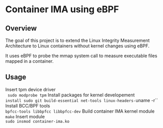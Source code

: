 # Container IMA using eBPF

## Overview
The goal of this project is to extend the Linux Integrity Measurement Architecture to Linux containers without kernel changes using eBPF.

It uses eBPF to probe the mmap system call to measure executable files mapped in a container.

## Usage 
Insert tpm device driver \
` sudo modprobe tpm`
Install packages for kernel developement \
`install sudo git build-essential net-tools linux-headers-`uname -r``
Install BCC/BPF tools \
`bpfcc-tools libbpfcc libbpfcc-dev`
Build container IMA kernel module \
`make`
Insert module \
`sudo insmod container-ima.ko`